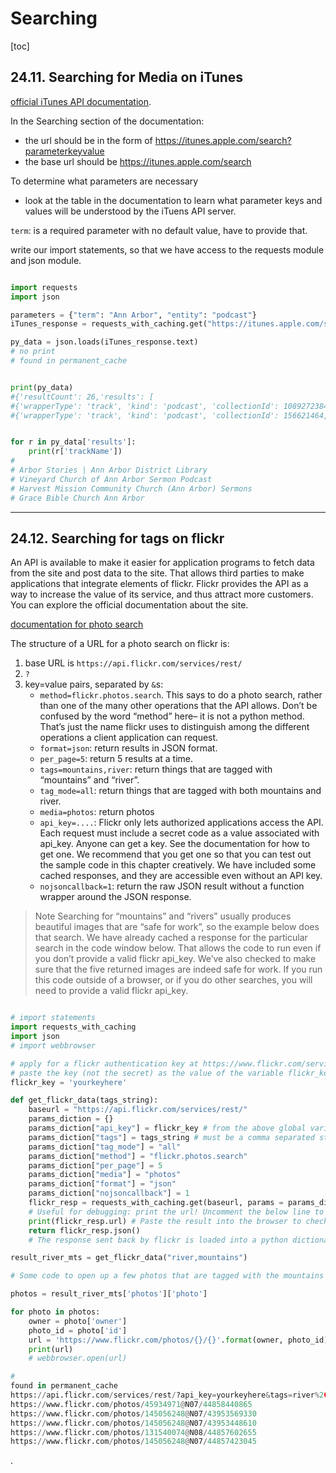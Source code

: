 
# Searching

[toc]

## 24.11. Searching for Media on iTunes

[official iTunes API documentation](https://affiliate.itunes.apple.com/resources/documentation/itunes-store-web-service-search-api/).

In the Searching section of the documentation:
- the url should be in the form of https://itunes.apple.com/search?parameterkeyvalue
- the base url should be https://itunes.apple.com/search

To determine what parameters are necessary
- look at the table in the documentation to learn what parameter keys and values will be understood by the iTuens API server.

`term`: is a required parameter with no default value, have to provide that.



write our import statements, so that we have access to the requests module and json module.

```py

import requests
import json

parameters = {"term": "Ann Arbor", "entity": "podcast"}
iTunes_response = requests_with_caching.get("https://itunes.apple.com/search", params = parameters, permanent_cache_file="itunes_cache.txt")

py_data = json.loads(iTunes_response.text)
# no print
# found in permanent_cache


print(py_data)
#{'resultCount': 26,'results': [
#{'wrapperType': 'track', 'kind': 'podcast', 'collectionId': 1089272384, 'trackId': '1089272384', 'artistName': 'Ann Arbor District Library', 'collectionName': 'Ann Arbor Stories | Ann Arbor District Library', 'trackName': 'Ann Arbor Stories | Ann Arbor District Library',...},
#{'wrapperType': 'track', 'kind': 'podcast', 'collectionId': 156621464, 'trackId': '156621464', 'artistName': 'Vineyard Church of Ann Arbor', 'collectionName': 'Vineyard Church of Ann Arbor Sermon Podcast', 'trackName': 'Vineyard Church of Ann Arbor Sermon Podcast', ...},


for r in py_data['results']:
    print(r['trackName'])
#
# Arbor Stories | Ann Arbor District Library
# Vineyard Church of Ann Arbor Sermon Podcast
# Harvest Mission Community Church (Ann Arbor) Sermons
# Grace Bible Church Ann Arbor
```

---


## 24.12. Searching for tags on flickr

An API is available to make it easier for application programs to fetch data from the site and post data to the site. That allows third parties to make applications that integrate elements of flickr. Flickr provides the API as a way to increase the value of its service, and thus attract more customers. You can explore the official documentation about the site.

[documentation for photo search](https://www.flickr.com/services/api/flickr.photos.search.html)


The structure of a URL for a photo search on flickr is:
1. base URL is `https://api.flickr.com/services/rest/`
2. `?`
3. key=value pairs, separated by `&`s:
    - `method=flickr.photos.search`. This says to do a photo search, rather than one of the many other operations that the API allows. Don’t be confused by the word “method” here– it is not a python method. That’s just the name flickr uses to distinguish among the different operations a client application can request.
    - `format=json`: return results in JSON format.
    - `per_page=5`: return 5 results at a time.
    - `tags=mountains,river`: return things that are tagged with “mountains” and “river”.
    - `tag_mode=all`: return things that are tagged with both mountains and river.
    - `media=photos`: return photos
    - `api_key=....`: Flickr only lets authorized applications access the API. Each request must include a secret code as a value associated with api_key. Anyone can get a key. See the documentation for how to get one. We recommend that you get one so that you can test out the sample code in this chapter creatively. We have included some cached responses, and they are accessible even without an API key.
    - `nojsoncallback=1`: return the raw JSON result without a function wrapper around the JSON response.

>Note
>Searching for “mountains” and “rivers” usually produces beautiful images that are “safe for work”, so the example below does that search. We have already cached a response for the particular search in the code window below. That allows the code to run even if you don’t provide a valid flickr api_key. We’ve also checked to make sure that the five returned images are indeed safe for work. If you run this code outside of a browser, or if you do other searches, you will need to provide a valid flickr api_key.


```py

# import statements
import requests_with_caching
import json
# import webbrowser

# apply for a flickr authentication key at https://www.flickr.com/services/apps/create/apply/?
# paste the key (not the secret) as the value of the variable flickr_key
flickr_key = 'yourkeyhere'

def get_flickr_data(tags_string):
    baseurl = "https://api.flickr.com/services/rest/"
    params_diction = {}
    params_diction["api_key"] = flickr_key # from the above global variable
    params_diction["tags"] = tags_string # must be a comma separated string to work correctly
    params_diction["tag_mode"] = "all"
    params_diction["method"] = "flickr.photos.search"
    params_diction["per_page"] = 5
    params_diction["media"] = "photos"
    params_diction["format"] = "json"
    params_diction["nojsoncallback"] = 1
    flickr_resp = requests_with_caching.get(baseurl, params = params_diction, permanent_cache_file="flickr_cache.txt")
    # Useful for debugging: print the url! Uncomment the below line to do so.
    print(flickr_resp.url) # Paste the result into the browser to check it out...
    return flickr_resp.json()
    # The response sent back by flickr is loaded into a python dictionary using json.loads().

result_river_mts = get_flickr_data("river,mountains")

# Some code to open up a few photos that are tagged with the mountains and river tags...

photos = result_river_mts['photos']['photo']

for photo in photos:
    owner = photo['owner']
    photo_id = photo['id']
    url = 'https://www.flickr.com/photos/{}/{}'.format(owner, photo_id)
    print(url)
    # webbrowser.open(url)

#
found in permanent_cache
https://api.flickr.com/services/rest/?api_key=yourkeyhere&tags=river%2Cmountains&tag_mode=all&method=flickr.photos.search&per_page=5&media=photos&format=json&nojsoncallback=1
https://www.flickr.com/photos/45934971@N07/44858440865
https://www.flickr.com/photos/145056248@N07/43953569330
https://www.flickr.com/photos/145056248@N07/43953448610
https://www.flickr.com/photos/131540074@N08/44857602655
https://www.flickr.com/photos/145056248@N07/44857423045
```
















.
